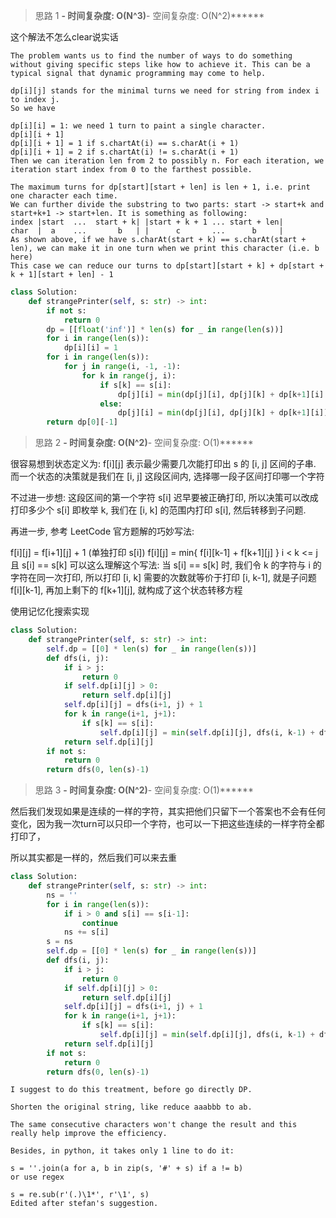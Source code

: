 > 思路 1
******- 时间复杂度: O(N^3)******- 空间复杂度: O(N^2)******



这个解法不怎么clear说实话

```
The problem wants us to find the number of ways to do something without giving specific steps like how to achieve it. This can be a typical signal that dynamic programming may come to help.

dp[i][j] stands for the minimal turns we need for string from index i to index j.
So we have

dp[i][i] = 1: we need 1 turn to paint a single character.
dp[i][i + 1]
dp[i][i + 1] = 1 if s.chartAt(i) == s.charAt(i + 1)
dp[i][i + 1] = 2 if s.chartAt(i) != s.charAt(i + 1)
Then we can iteration len from 2 to possibly n. For each iteration, we iteration start index from 0 to the farthest possible.

The maximum turns for dp[start][start + len] is len + 1, i.e. print one character each time.
We can further divide the substring to two parts: start -> start+k and start+k+1 -> start+len. It is something as following:
index |start  ...  start + k| |start + k + 1 ... start + len|
char  |  a    ...       b   | |      c       ...      b     |
As shown above, if we have s.charAt(start + k) == s.charAt(start + len), we can make it in one turn when we print this character (i.e. b here)
This case we can reduce our turns to dp[start][start + k] + dp[start + k + 1][start + len] - 1
```

```python
class Solution:
    def strangePrinter(self, s: str) -> int:
        if not s:
            return 0
        dp = [[float('inf')] * len(s) for _ in range(len(s))]
        for i in range(len(s)):
            dp[i][i] = 1
        for i in range(len(s)):
            for j in range(i, -1, -1):
                for k in range(j, i):
                    if s[k] == s[i]:
                        dp[j][i] = min(dp[j][i], dp[j][k] + dp[k+1][i] - 1)
                    else:
                        dp[j][i] = min(dp[j][i], dp[j][k] + dp[k+1][i])
        return dp[0][-1]
```


> 思路 2
******- 时间复杂度: O(N^2)******- 空间复杂度: O(1)******


很容易想到状态定义为: f[i][j] 表示最少需要几次能打印出 s 的 [i, j] 区间的子串. 而一个状态的决策就是我们在 [i, j] 这段区间内, 选择哪一段子区间打印哪一个字符

不过进一步想: 这段区间的第一个字符 s[i] 迟早要被正确打印, 所以决策可以改成打印多少个 s[i]
即枚举 k, 我们在 [i, k] 的范围内打印 s[i], 然后转移到子问题.

再进一步, 参考 LeetCode 官方题解的巧妙写法:

f[i][j] = f[i+1][j] + 1  (单独打印 s[i])
f[i][j] = min{ f[i][k-1] + f[k+1][j] }  i < k <= j 且 s[i] == s[k]
可以这么理解这个写法: 当 s[i] == s[k] 时, 我们令 k 的字符与 i 的字符在同一次打印, 所以打印 [i, k] 需要的次数就等价于打印 [i, k-1], 就是子问题 f[i][k-1], 再加上剩下的 f[k+1][j], 就构成了这个状态转移方程

使用记忆化搜索实现


```python
class Solution:
    def strangePrinter(self, s: str) -> int:
        self.dp = [[0] * len(s) for _ in range(len(s))]
        def dfs(i, j):
            if i > j:
                return 0
            if self.dp[i][j] > 0:
                return self.dp[i][j]
            self.dp[i][j] = dfs(i+1, j) + 1
            for k in range(i+1, j+1):
                if s[k] == s[i]:
                    self.dp[i][j] = min(self.dp[i][j], dfs(i, k-1) + dfs(k+1, j))
            return self.dp[i][j]
        if not s:
            return 0
        return dfs(0, len(s)-1)
```




> 思路 3
******- 时间复杂度: O(N^2)******- 空间复杂度: O(1)******




然后我们发现如果是连续的一样的字符，其实把他们只留下一个答案也不会有任何变化，因为我一次turn可以只印一个字符，也可以一下把这些连续的一样字符全都打印了，

所以其实都是一样的，然后我们可以来去重

```python
class Solution:
    def strangePrinter(self, s: str) -> int:
        ns = ''
        for i in range(len(s)):
            if i > 0 and s[i] == s[i-1]:
                continue
            ns += s[i]
        s = ns
        self.dp = [[0] * len(s) for _ in range(len(s))]
        def dfs(i, j):
            if i > j:
                return 0
            if self.dp[i][j] > 0:
                return self.dp[i][j]
            self.dp[i][j] = dfs(i+1, j) + 1
            for k in range(i+1, j+1):
                if s[k] == s[i]:
                    self.dp[i][j] = min(self.dp[i][j], dfs(i, k-1) + dfs(k+1, j))
            return self.dp[i][j]
        if not s:
            return 0
        return dfs(0, len(s)-1)
```




```
I suggest to do this treatment, before go directly DP.

Shorten the original string, like reduce aaabbb to ab.

The same consecutive characters won't change the result and this really help improve the efficiency.

Besides, in python, it takes only 1 line to do it:

s = ''.join(a for a, b in zip(s, '#' + s) if a != b)
or use regex

s = re.sub(r'(.)\1*', r'\1', s)
Edited after stefan's suggestion.
```




